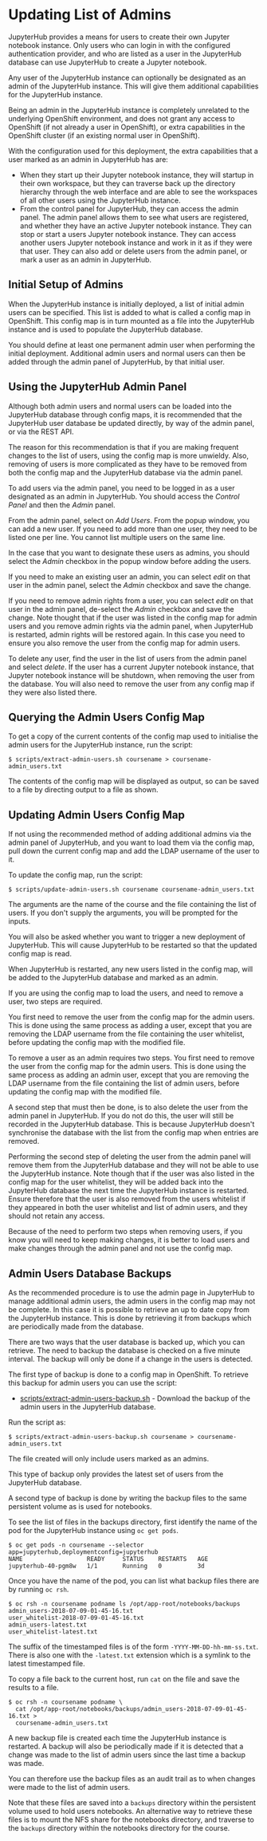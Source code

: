 # Updating List of Admins

JupyterHub provides a means for users to create their own Jupyter notebook instance. Only users who can login in with the configured authentication provider, and who are listed as a user in the JupyterHub database can use JupyterHub to create a Jupyter notebook.

Any user of the JupyterHub instance can optionally be designated as an admin of the JupyterHub instance. This will give them additional capabilities for the JupyterHub instance.

Being an admin in the JupyterHub instance is completely unrelated to the underlying OpenShift environment, and does not grant any access to OpenShift (if not already a user in OpenShift), or extra capabilities in the OpenShift cluster (if an existing normal user in OpenShift).

With the configuration used for this deployment, the extra capabilities that a user marked as an admin in JupyterHub has are:

* When they start up their Jupyter notebook instance, they will startup in their own workspace, but they can traverse back up the directory hierarchy through the web interface and are able to see the workspaces of all other users using the JupyterHub instance.
* From the control panel for JupyterHub, they can access the admin panel. The admin panel allows them to see what users are registered, and whether they have an active Jupyter notebook instance. They can stop or start a users Jupyter notebook instance. They can access another users Jupyter notebook instance and work in it as if they were that user. They can also add or delete users from the admin panel, or mark a user as an admin in JupyterHub.

## Initial Setup of Admins

When the JupyterHub instance is initially deployed, a list of initial admin users can be specified. This list is added to what is called a config map in OpenShift. This config map is in turn mounted as a file into the JupyterHub instance and is used to populate the JupyterHub database.

You should define at least one permanent admin user when performing the initial deployment. Additional admin users and normal users can then be added through the admin panel of JupyterHub, by that initial user.

## Using the JupyterHub Admin Panel

Although both admin users and normal users can be loaded into the JupyterHub database through config maps, it is recommended that the JupyterHub user database be updated directly, by way of the admin panel, or via the REST API.

The reason for this recommendation is that if you are making frequent changes to the list of users, using the config map is more unwieldy. Also, removing of users is more complicated as they have to be removed from both the config map and the JupyterHub database via the admin panel.

To add users via the admin panel, you need to be logged in as a user designated as an admin in JupyterHub. You should access the _Control Panel_ and then the _Admin_ panel.

From the admin panel, select on _Add Users_. From the popup window, you can add a new user. If you need to add more than one user, they need to be listed one per line. You cannot list multiple users on the same line.

In the case that you want to designate these users as admins, you should select the _Admin_ checkbox in the popup window before adding the users.

If you need to make an existing user an admin, you can select _edit_ on that user in the admin panel, select the _Admin_ checkbox and save the change.

If you need to remove admin rights from a user, you can select _edit_ on that user in the admin panel, de-select the _Admin_ checkbox and save the change. Note thought that if the user was listed in the config map for admin users and you remove admin rights via the admin panel, when JupyterHub is restarted, admin rights will be restored again. In this case you need to ensure you also remove the user from the config map for admin users.

To delete any user, find the user in the list of users from the admin panel and select _delete_. If the user has a current Jupyter notebook instance, that Jupyter notebook instance will be shutdown, when removing the user from the database. You will also need to remove the user from any config map if they were also listed there.

## Querying the Admin Users Config Map

To get a copy of the current contents of the config map used to initialise the admin users for the JupyterHub instance, run the script:

```
$ scripts/extract-admin-users.sh coursename > coursename-admin_users.txt
```

The contents of the config map will be displayed as output, so can be saved to a file by directing output to a file as shown.

## Updating Admin Users Config Map

If not using the recommended method of adding additional admins via the admin panel of JupyterHub, and you want to load them via the config map, pull down the current config map and add the LDAP username of the user to it.

To update the config map, run the script:

```
$ scripts/update-admin-users.sh coursename coursename-admin_users.txt
```

The arguments are the name of the course and the file containing the list of users. If you don't supply the arguments, you will be prompted for the inputs.

You will also be asked whether you want to trigger a new deployment of JupyterHub. This will cause JupyterHub to be restarted so that the updated config map is read.

When JupyterHub is restarted, any new users listed in the config map, will be added to the JupyterHub database and marked as an admin.

If you are using the config map to load the users, and need to remove a user, two steps are required.

You first need to remove the user from the config map for the admin users. This is done using the same process as adding a user, except that you are removing the LDAP username from the file containing the user whitelist, before updating the config map with the modified file.

To remove a user as an admin requires two steps. You first need to remove the user from the config map for the admin users. This is done using the same process as adding an admin user, except that you are removing the LDAP username from the file containing the list of admin users, before updating the config map with the modified file.

A second step that must then be done, is to also delete the user from the admin panel in JupyterHub. If you do not do this, the user will still be recorded in the JupyterHub database. This is because JupyterHub doesn't synchronise the database with the list from the config map when entries are removed.

Performing the second step of deleting the user from the admin panel will remove them from the JupyterHub database and they will not be able to use the JupyterHub instance. Note though that if the user was also listed in the config map for the user whitelist, they will be added back into the JupyterHub database the next time the JupyterHub instance is restarted. Ensure therefore that the user is also removed from the users whitelist if they appeared in both the user whitelist and list of admin users, and they should not retain any access.

Because of the need to perform two steps when removing users, if you know you will need to keep making changes, it is better to load users and make changes through the admin panel and not use the config map.

## Admin Users Database Backups

As the recommended procedure is to use the admin page in JupyterHub to manage additional admin users, the admin users in the config map may not be complete. In this case it is possible to retrieve an up to date copy from the JupyterHub instance. This is done by retrieving it from backups which are periodically made from the database.

There are two ways that the user database is backed up, which you can retrieve. The need to backup the database is checked on a five minute interval. The backup will only be done if a change in the users is detected.

The first type of backup is done to a config map in OpenShift. To retrieve this backup for admin users you can use the script:

* [scripts/extract-admin-users-backup.sh](../scripts/extract-admin-users-backup.sh) - Download the backup of the admin users in the JupyterHub database.

Run the script as:

```
$ scripts/extract-admin-users-backup.sh coursename > coursename-admin_users.txt
```

The file created will only include users marked as an admins.

This type of backup only provides the latest set of users from the JupyterHub database.

A second type of backup is done by writing the backup files to the same persistent volume as is used for notebooks.

To see the list of files in the backups directory, first identify the name of the pod for the JupyterHub instance using ``oc get pods``.

```
$ oc get pods -n coursename --selector app=jupyterhub,deploymentconfig=jupyterhub
NAME                  READY     STATUS    RESTARTS   AGE
jupyterhub-40-pgm8w   1/1       Running   0          3d
```

Once you have the name of the pod, you can list what backup files there are by running ``oc rsh``.

```
$ oc rsh -n coursename podname ls /opt/app-root/notebooks/backups
admin_users-2018-07-09-01-45-16.txt
user_whitelist-2018-07-09-01-45-16.txt
admin_users-latest.txt
user_whitelist-latest.txt
```

The suffix of the timestamped files is of the form ``-YYYY-MM-DD-hh-mm-ss.txt``. There is also one with the ``-latest.txt`` extension which is a symlink to the latest timestamped file.

To copy a file back to the current host, run ``cat`` on the file and save the results to a file.

```
$ oc rsh -n coursename podname \
  cat /opt/app-root/notebooks/backups/admin_users-2018-07-09-01-45-16.txt >
  coursename-admin_users.txt
```

A new backup file is created each time the JupyterHub instance is restarted. A backup will also be periodically made if it is detected that a change was made to the list of admin users since the last time a backup was made.

You can therefore use the backup files as an audit trail as to when changes were made to the list of admin users.

Note that these files are saved into a ``backups`` directory within the persistent volume used to hold users notebooks. An alternative way to retrieve these files is to mount the NFS share for the notebooks directory, and traverse to the ``backups`` directory within the notebooks directory for the course.
